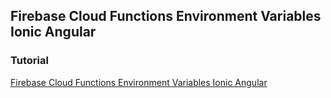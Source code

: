 ## Firebase Cloud Functions Environment Variables Ionic Angular


### Tutorial

[Firebase Cloud Functions Environment Variables Ionic Angular](https://www.fullstackblog.in/firebase-cloud-functions-environment-variables-ionic-angular/)


